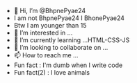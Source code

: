 - 👋 Hi, I’m @BhpnePyae24
- I am not BhpnePyae24 I BhonePyae24
- Btw I am younger than 15
- 👀 I’m interested in ...
- 🌱 I’m currently learning ...HTML-CSS-JS
- 💞️ I’m looking to collaborate on ...
- 📫 How to reach me ...
- Fun fact : I'm dumb when I write code
- Fun fact(2) : I love animals
<!---
BhpnePyae24/BhpnePyae24 is a ✨ special ✨ repository because its `README.md` (this file) appears on your GitHub profile.
You can click the Preview link to take a look at your changes.
--->
